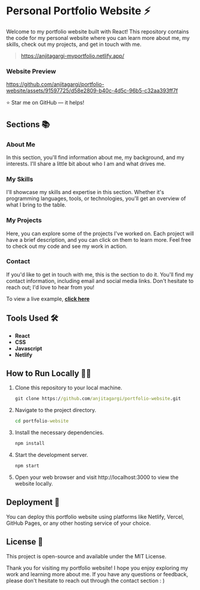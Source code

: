 # Personal Portfolio Website ⚡️ 
Welcome to my portfolio website built with React! This repository contains the code for my personal website where you can learn more about me, my skills, check out my projects, and get in touch with me.

> https://anjitagargi-myportfolio.netlify.app/

### Website Preview
<p align="center"> 

https://github.com/anjitagargi/portfolio-website/assets/91597725/d58e2809-b40c-4d5c-96b5-c32aa393ff7f

</p>

:star: Star me on GitHub — it helps!

## Sections 📚
### About Me
In this section, you'll find information about me, my background, and my interests. I'll share a little bit about who I am and what drives me.

### My Skills
I'll showcase my skills and expertise in this section. Whether it's programming languages, tools, or technologies, you'll get an overview of what I bring to the table.

### My Projects
Here, you can explore some of the projects I've worked on. Each project will have a brief description, and you can click on them to learn more. Feel free to check out my code and see my work in action.

### Contact
If you'd like to get in touch with me, this is the section to do it. You'll find my contact information, including email and social media links. Don't hesitate to reach out; I'd love to hear from you!


To view a live example, **[click here](https://anjitagargi-myportfolio.netlify.app/)**

## Tools Used 🛠️

* <b>React</b>
* <b>CSS</b>
* <b>Javascript</b>
* <b>Netlify</b>

## How to Run Locally 🏃‍♂️
1. Clone this repository to your local machine.
   
   ```cmd
   git clone https://github.com/anjitagargi/portfolio-website.git
    ```

2. Navigate to the project directory.
    ```cmd
    cd portfolio-website
    ```
    
3. Install the necessary dependencies.
   ```cmd
   npm install
   ```

4. Start the development server.
   ```cmd
   npm start
   ```

5. Open your web browser and visit http://localhost:3000 to view the website locally.
   
## Deployment 🚀
You can deploy this portfolio website using platforms like Netlify, Vercel, GitHub Pages, or any other hosting service of your choice.

## License 📝
This project is open-source and available under the MIT License.

Thank you for visiting my portfolio website! I hope you enjoy exploring my work and learning more about me. If you have any questions or feedback, please don't hesitate to reach out through the contact section : )
